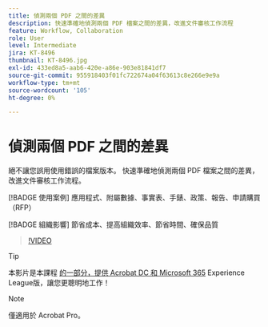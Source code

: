 ```yaml
---
title: 偵測兩個 PDF 之間的差異
description: 快速準確地偵測兩個 PDF 檔案之間的差異，改進文件審核工作流程
feature: Workflow, Collaboration
role: User
level: Intermediate
jira: KT-8496
thumbnail: KT-8496.jpg
exl-id: 433ed8a5-aab6-420e-a86e-903e81841df7
source-git-commit: 955918403f01fc722674a04f63613c8e266e9e9a
workflow-type: tm+mt
source-wordcount: '105'
ht-degree: 0%

---
```


# 偵測兩個 PDF 之間的差異

絕不讓您誤用使用錯誤的檔案版本。 快速準確地偵測兩個 PDF 檔案之間的差異，改進文件審核工作流程。

[!BADGE 使用案例]
應用程式、附屬數據、事實表、手錶、政策、報告、申請購買 （RFP）

[!BADGE 組織影響]
節省成本、提高組織效率、節省時間、確保品質

>[!VIDEO](https://video.tv.adobe.com/v/337211?quality=12&learn=on&hidetitle=true)

>[!TIP]
>
本影片是本課程 [的一部分，提供 Acrobat DC 和 Microsoft 365](https://experienceleague.adobe.com/?recommended=Acrobat-U-1-2021.microsoft365) Experience League版，讓您更聰明地工作！

>[!NOTE]
>
僅適用於 Acrobat Pro。
